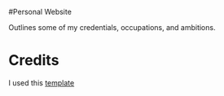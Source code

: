 #Personal Website

Outlines some of my credentials, occupations, and ambitions. 

# Credits

I used this [template](https://github.com/zirafa/simple-website-template)
